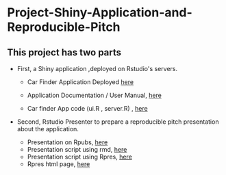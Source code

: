 # Project-Shiny-Application-and-Reproducible-Pitch

## This project has two parts

- First, a Shiny application ,deployed on Rstudio's servers. 

  - Car Finder Application Deployed [here](https://rana-elrobi.shinyapps.io/Car-Finder-App/)
  
  - Application Documentation / User Manual, [here](https://github.com/Rana-ElRobi/Project-Shiny-Application-and-Reproducible-Pitch/blob/master/App-Documentation.md)
  
  - Car finder App code (ui.R , server.R) , [here](https://github.com/Rana-ElRobi/Project-Shiny-Application-and-Reproducible-Pitch/tree/master/FinalshinyApp)


- Second, Rstudio Presenter to prepare a reproducible pitch presentation about the application.
  - Presentation on Rpubs, [here](http://rpubs.com/Rana-ElRobi/CarFinderApp)
  - Presentation script using rmd, [here](https://github.com/Rana-ElRobi/Project-Shiny-Application-and-Reproducible-Pitch/blob/master/pres.Rmd)
  - Presentation script using Rpres, [here](https://github.com/Rana-ElRobi/Project-Shiny-Application-and-Reproducible-Pitch/blob/master/car-finder-presentation-script.Rpres)
  - Rpres html page, [here](https://github.com/Rana-ElRobi/Project-Shiny-Application-and-Reproducible-Pitch/blob/master/car-finder-presentation-script.html)


